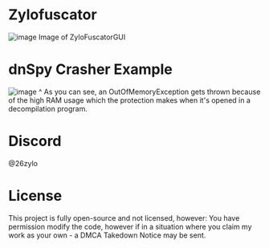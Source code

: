 # Zylofuscator
![image](https://github.com/user-attachments/assets/21da2130-0baa-4c54-ae6b-ec57284f4ef7)
Image of ZyloFuscatorGUI

# dnSpy Crasher Example
![image](https://github.com/user-attachments/assets/9b5e965d-9f3d-4d06-a875-4ccdfd6e8e2d)
^ As you can see, an OutOfMemoryException gets thrown because of the high RAM usage which the protection makes when it's opened in a decompilation program.

# Discord
@26zylo

# License
This project is fully open-source and not licensed, however:
You have permission modify the code, however if in a situation where you claim my work as your own - a DMCA Takedown Notice may be sent.

